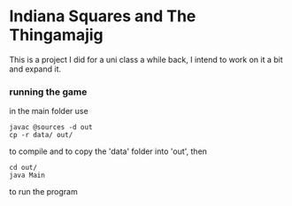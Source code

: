 # Indiana Squares and The Thingamajig

This is a project I did for a uni class a while back, I intend to work on it a bit and expand it.

### running the game

in the main folder use 
```
javac @sources -d out
cp -r data/ out/
```
to compile and to copy the 'data' folder into 'out', then
```
cd out/
java Main
```
to run the program